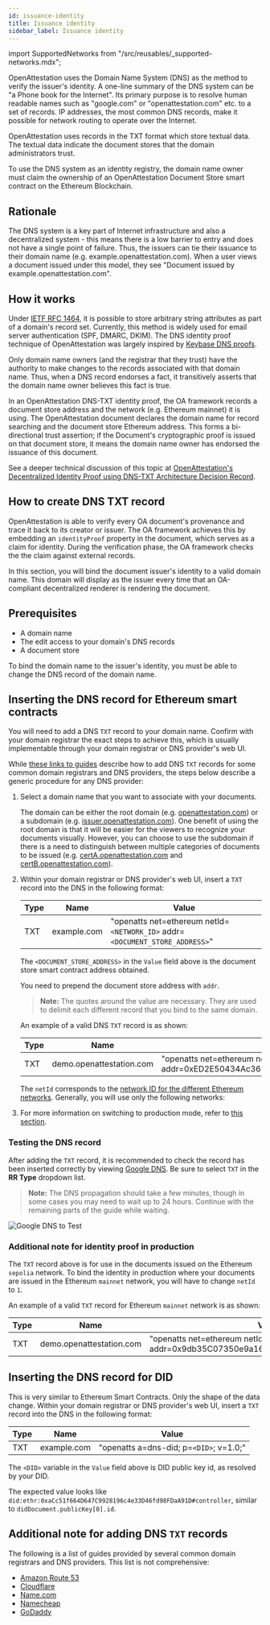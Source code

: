 ```yaml
---
id: issuance-identity
title: Issuance identity
sidebar_label: Issuance identity
---
```

import SupportedNetworks from "/src/reusables/_supported-networks.mdx";

OpenAttestation uses the Domain Name System (DNS) as the method to verify the issuer's identity. A one-line summary of the DNS system can be "a Phone book for the Internet". Its primary purpose is to resolve human readable names such as "google.com" or "openattestation.com" etc. to a set of records. IP addresses, the most common DNS records, make it possible for network routing to operate over the Internet.

OpenAttestation uses records in the TXT format which store textual data. The textual data indicate the document stores that the domain administrators trust.

To use the DNS system as an identity registry, the domain name owner must claim the ownership of an OpenAttestation Document Store smart contract on the Ethereum Blockchain.

## Rationale

The DNS system is a key part of Internet infrastructure and also a decentralized system - this means there is a low barrier to entry and does not have a single point of failure. Thus, the issuers can tie their issuance to their domain name (e.g. example.openattestation.com). When a user views a document issued under this model, they see "Document issued by example.openattestation.com".

## How it works

Under [IETF RFC 1464](https://tools.ietf.org/html/rfc1464), it is possible to store arbitrary string attributes as part of a domain's record set. Currently, this method is widely used for email server authentication (SPF, DMARC, DKIM). The DNS identity proof technique of OpenAttestation was largely inspired by [Keybase DNS proofs](https://github.com/keybase/keybase-issues/issues/367).

Only domain name owners (and the registrar that they trust) have the authority to make changes to the records associated with that domain name. Thus, when a DNS record endorses a fact, it transitively asserts that the domain name owner believes this fact is true.

In an OpenAttestation DNS-TXT identity proof, the OA framework records a document store address and the network (e.g. Ethereum mainnet) it is using. The OpenAttestation document declares the domain name for record searching and the document store Ethereum address. This forms a bi-directional trust assertion; if the Document's cryptographic proof is issued on that document store, it means the domain name owner has endorsed the issuance of this document.

See a deeper technical discussion of this topic at [OpenAttestation's Decentralized Identity Proof using DNS-TXT Architecture Decision Record](https://github.com/Open-Attestation/adr/blob/master/decentralized_identity_proof_DNS-TXT.md).

## How to create DNS TXT record

OpenAttestation is able to verify every OA document's provenance and trace it back to its creator or issuer. The OA framework achieves this by embedding an `identityProof` property in the document, which serves as a claim for identity. During the verification phase, the OA framework checks the the claim against external records.

In this section, you will bind the document issuer's identity to a valid domain name. This domain will display as the issuer every time that an OA-compliant decentralized renderer is rendering the document.

## Prerequisites

- A domain name
- The edit access to your domain's DNS records
- A document store

To bind the domain name to the issuer's identity, you must be able to change the DNS record of the domain name.

## Inserting the DNS record for Ethereum smart contracts

You will need to add a DNS `TXT` record to your domain name. Confirm with your domain registrar the exact steps to achieve this, which is usually implementable through your domain registrar or DNS provider's web UI.

While [these links to guides](#additional-note-for-adding-dns-txt-records) describe how to add DNS `TXT` records for some common domain registrars and DNS providers, the steps below describe a generic procedure for any DNS provider:

1. Select a domain name that you want to associate with your documents. 

    The domain can be either the root domain (e.g. [openattestation.com](http://openattestation.com/)) or a subdomain (e.g. [issuer.openattestation.com](http://issuer.openattestation.com/)). One benefit of using the root domain is that it will be easier for the viewers to recognize your documents visually. However, you can choose to use the subdomain if there is a need to distinguish between multiple categories of documents to be issued (e.g. [certA.openattestation.com](http://certa.openattestation.com/) and [certB.openattestation.com](http://certb.openattestation.com/)).

2. Within your domain registrar or DNS provider's web UI, insert a `TXT` record into the DNS in the following format:

    | Type | Name        | Value                                                           |
    | ---- | ----------- | --------------------------------------------------------------- |
    | TXT  | example.com | "openatts net=ethereum netId=`<NETWORK_ID>` addr=`<DOCUMENT_STORE_ADDRESS>`" |

    The `<DOCUMENT_STORE_ADDRESS>` in the `Value` field above is the document store smart contract address obtained. 
    
    You need to prepend the document store address with `addr`.

    >**Note:** The quotes around the value are necessary. They are used to delimit each different record that you bind to the same domain.

    An example of a valid DNS `TXT` record is as shown:

    | Type | Name                     | Value                                                                           |
    | ---- | ------------------------ | ------------------------------------------------------------------------------- |
    | TXT  | demo.openattestation.com | "openatts net=ethereum netId=11155111 addr=0xED2E50434Ac3623bAD763a35213DAD79b43208E4" |

    The `netId` corresponds to the [network ID for the different Ethereum networks](https://chainid.network/). Generally, you will use only the following networks:

    <!-- Reusing the Network Table here -->

    <SupportedNetworks />

3. For more information on switching to production mode, refer to [this section](#additional-note-for-identity-proof-in-production).

### Testing the DNS record

After adding the `TXT` record, it is recommended to check the record has been inserted correctly by viewing [Google DNS](https://dns.google.com/). Be sure to select `TXT` in the **RR Type** dropdown list.

>**Note:** The DNS propagation should take a few minutes, though in some cases you may need to wait up to 24 hours. Continue with the remaining parts of the guide while waiting.

![Google DNS to Test](/docs/developer-section/quickstart/configuring-dns/google-dns.png)

### Additional note for identity proof in production

The `TXT` record above is for use in the documents issued on the Ethereum `sepolia` network. To bind the identity in production where your documents are issued in the Ethereum `mainnet` network, you will have to change `netId` to `1`.

An example of a valid `TXT` record for Ethereum `mainnet` network is as shown:

| Type | Name                     | Value                                                                           |
| ---- | ------------------------ | ------------------------------------------------------------------------------- |
| TXT  | demo.openattestation.com | "openatts net=ethereum netId=1 addr=0x9db35C07350e9a16C828dAda37fd9c2923c75812" |

## Inserting the DNS record for DID

This is very similar to Ethereum Smart Contracts. Only the shape of the data change.
Within your domain registrar or DNS provider's web UI, insert a `TXT` record into the DNS in the following format:

| Type | Name        | Value                                   |
| ---- | ----------- | --------------------------------------- |
| TXT  | example.com | "openatts a=dns-did; p=`<DID>`; v=1.0;" |

The `<DID>` variable in the `Value` field above is DID public key id, as resolved by your DID. 

The expected value looks like `did:ethr:0xaCc51f664D647C9928196c4e33D46fd98FDaA91D#controller`, similar to `didDocument.publicKey[0].id`.

## Additional note for adding DNS `TXT` records

The following is a list of guides provided by several common domain registrars and DNS providers. This list is not comprehensive:

- [Amazon Route 53](https://docs.aws.amazon.com/ses/latest/DeveloperGuide/dns-txt-records.html)
- [Cloudflare](https://support.cloudflare.com/hc/en-us/articles/360019093151-Managing-DNS-records-in-Cloudflare)
- [Name.com](https://www.name.com/support/articles/115004972547-Adding-a-TXT-Record)
- [Namecheap](https://www.namecheap.com/support/knowledgebase/article.aspx/317/2237/how-do-i-add-txtspfdkimdmarc-records-for-my-domain)
- [GoDaddy](https://sg.godaddy.com/help/add-a-txt-record-19232)
